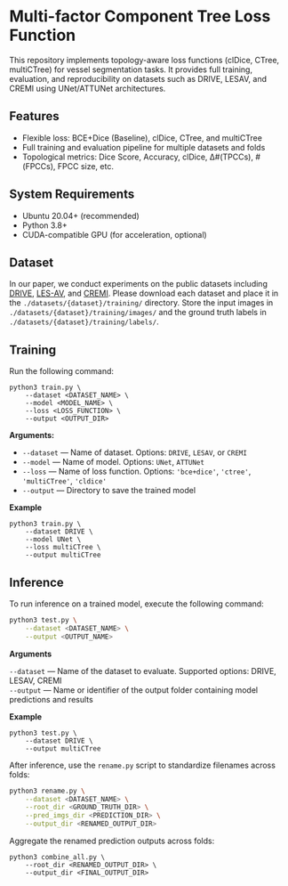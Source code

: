 # Multi-factor Component Tree Loss Function

This repository implements topology-aware loss functions (clDice, CTree, multiCTree) for vessel segmentation tasks. It provides full training, evaluation, and reproducibility on datasets such as DRIVE, LESAV, and CREMI using UNet/ATTUNet architectures.

## Features

- Flexible loss: BCE+Dice (Baseline), clDice, CTree, and multiCTree
- Full training and evaluation pipeline for multiple datasets and folds
- Topological metrics: Dice Score, Accuracy, clDice, Δ#(TPCCs), #(FPCCs), FPCC size, etc.


## System Requirements

- Ubuntu 20.04+ (recommended)
- Python 3.8+
- CUDA-compatible GPU (for acceleration, optional)

## Dataset

In our paper, we conduct experiments on the public datasets including [DRIVE](https://drive.grand-challenge.org/), [LES-AV](https://figshare.com/articles/dataset/LES-AV_dataset/11857698?file=21732282), and [CREMI](https://cremi.org/data/). Please download each dataset and place it in the `./datasets/{dataset}/training/` directory. Store the input images in `./datasets/{dataset}/training/images/` and the ground truth labels in `./datasets/{dataset}/training/labels/`.

## Training

Run the following command:
```
python3 train.py \
    --dataset <DATASET_NAME> \
    --model <MODEL_NAME> \
    --loss <LOSS_FUNCTION> \
    --output <OUTPUT_DIR>
```
**Arguments:**

- `--dataset` — Name of dataset. Options: `DRIVE`, `LESAV`, or `CREMI`  
- `--model` — Name of model. Options: `UNet`, `ATTUNet`  
- `--loss` — Name of loss function. Options: `'bce+dice'`, `'ctree'`, `'multiCTree'`, `'cldice'`  
- `--output` — Directory to save the trained model

**Example**
```
python3 train.py \
    --dataset DRIVE \
    --model UNet \
    --loss multiCTree \
    --output multiCTree
```

## Inference

To run inference on a trained model, execute the following command:

```bash
python3 test.py \
    --dataset <DATASET_NAME> \
    --output <OUTPUT_NAME>
```

**Arguments**

`--dataset` — Name of the dataset to evaluate. Supported options: DRIVE, LESAV, CREMI \
`--output` — Name or identifier of the output folder containing model predictions and results

**Example**
```
python3 test.py \
    --dataset DRIVE \
    --output multiCTree
```

After inference, use the `rename.py` script to standardize filenames across folds:

```bash
python3 rename.py \
    --dataset <DATASET_NAME> \
    --root_dir <GROUND_TRUTH_DIR> \
    --pred_imgs_dir <PREDICTION_DIR> \
    --output_dir <RENAMED_OUTPUT_DIR>
```

Aggregate the renamed prediction outputs across folds:
```
python3 combine_all.py \
    --root_dir <RENAMED_OUTPUT_DIR> \
    --output_dir <FINAL_OUTPUT_DIR>
```


